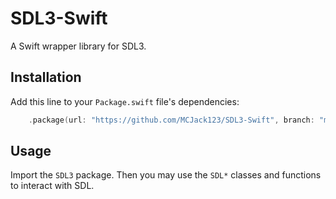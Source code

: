 # SDL3-Swift
A Swift wrapper library for SDL3.

## Installation
Add this line to your `Package.swift` file's dependencies:

```swift
    .package(url: "https://github.com/MCJack123/SDL3-Swift", branch: "master")
```

## Usage
Import the `SDL3` package. Then you may use the `SDL*` classes and functions to interact with SDL.